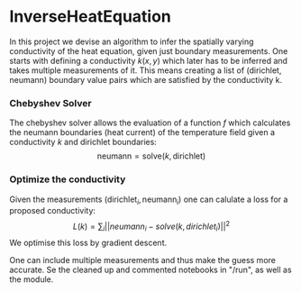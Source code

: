 # InverseHeatEquation

In this project we devise an algorithm to infer the spatially varying conductivity of the heat equation, given just boundary measurements. One starts with defining a conductivity $k(x,y)$ which later has to be inferred and takes multiple measurements of it. This means creating a list of (dirichlet, neumann) boundary value pairs which are satisfied by the conductivity k.

### Chebyshev Solver
The chebyshev solver allows the evaluation of a function $f$ which calculates the neumann boundaries (heat current) of the temperature field given
a conductivity $k$ and dirichlet boundaries:
$$
\mathrm{neumann} = \mathrm{solve}(k, \mathrm{dirichlet})
$$

### Optimize the conductivity
Given the measurements $(\mathrm{dirichlet}_i,\mathrm{neumann}_i)$ one can calulate a loss for a proposed conductivity:
$$
L(k) = \sum_{i} || neumann_i - solve(k, dirichlet_i) ||^2
$$
We optimise this loss by gradient descent.

One can include multiple measurements and thus make the guess more accurate. Se the cleaned up and commented notebooks in "/run", as well as the module.